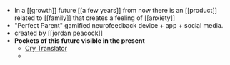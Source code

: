- In a [[growth]] future [[a few years]] from now there is an [[product]] related to [[family]] that creates a feeling of [[anxiety]]
- "Perfect Parent" gamified neurofeedback device + app + social media.
- created by [[jordan peacock]]
- **Pockets of this future visible in the present**
    - [Cry Translator](http://www.crytranslator.com/)
    - 
